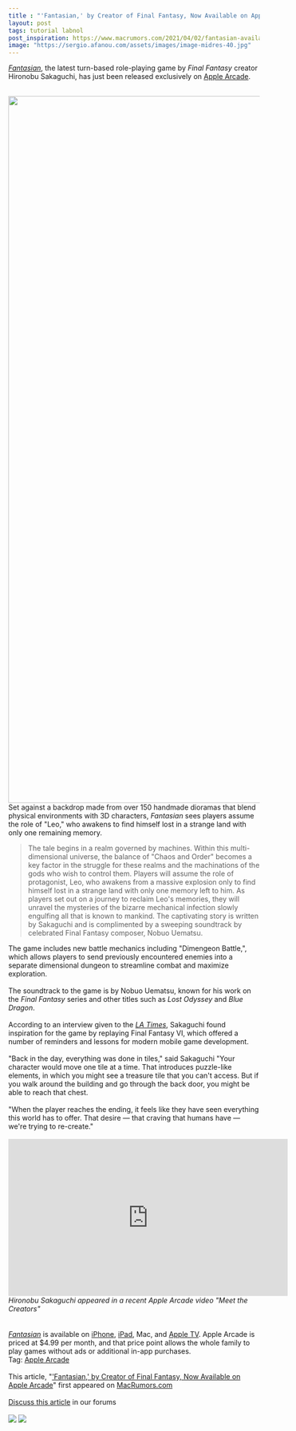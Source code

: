 ```yaml
---
title : "'Fantasian,' by Creator of Final Fantasy, Now Available on Apple Arcade"
layout: post
tags: tutorial labnol
post_inspiration: https://www.macrumors.com/2021/04/02/fantasian-available-apple-arcade/
image: "https://sergio.afanou.com/assets/images/image-midres-40.jpg"
---
```


<em><a href="https://apps.apple.com/app/fantasian/id1517339045">Fantasian</a></em>, the latest turn-based role-playing game by <em>Final Fantasy</em> creator Hironobu Sakaguchi, has just been released exclusively on <a href="https://www.macrumors.com/guide/apple-arcade/">Apple Arcade</a>. 
<br/>

<br/>
<img src="https://images.macrumors.com/article-new/2021/04/fantasian-apple-arcade.jpg" alt="" width="2258" height="1418" class="aligncenter size-full wp-image-792028" />
<br/>
Set against a backdrop made from over 150 handmade dioramas that blend physical environments with 3D characters, <em>Fantasian</em> sees players assume the role of "Leo," who awakens to find himself lost in a strange land with only one remaining memory.
<br/>
<blockquote>The tale begins in a realm governed by machines. Within this multi-dimensional universe, the balance of "Chaos and Order" becomes a key factor in the struggle for these realms and the machinations of the gods who wish to control them. Players will assume the role of protagonist, Leo, who awakens from a massive explosion only to find himself lost in a strange land with only one memory left to him. As players set out on a journey to reclaim Leo's memories, they will unravel the mysteries of the bizarre mechanical infection slowly engulfing all that is known to mankind. The captivating story is written by Sakaguchi and is complimented by a sweeping soundtrack by celebrated Final Fantasy composer, Nobuo Uematsu.</blockquote>The game includes new battle mechanics including "Dimengeon Battle,", which allows players to send previously encountered enemies into a separate dimensional dungeon to streamline combat and maximize exploration. 
<br/>

<br/>
The soundtrack to the game is by Nobuo Uematsu, known for his work on the <em>Final Fantasy</em> series and other titles such as <em>Lost Odyssey</em> and <em>Blue Dragon</em>.
<br/>

<br/>
According to an interview given to the <em><a href="https://www.latimes.com/entertainment-arts/story/2021-03-02/final-fantasy-creator-hironobu-sakaguchi-next-game-fantasian">LA Times</a></em>, Sakaguchi found inspiration for the game by replaying Final Fantasy VI, which offered a number of reminders and lessons for modern mobile game development.
<br/>

<br/>
"Back in the day, everything was done in tiles," said Sakaguchi "Your character would move one tile at a time. That introduces puzzle-like elements, in which you might see a treasure tile that you can't access. But if you walk around the building and go through the back door, you might be able to reach that chest.
<br/>

<br/>
"When the player reaches the ending, it feels like they have seen everything this world has to offer. That desire — that craving that humans have — we're trying to re-create."
<br/>

<br/>
<div class="center-wrap"><iframe width="560" height="315" src="https://www.youtube.com/embed/67umVefSXnY" title="YouTube video player" frameborder="0" allow="accelerometer; autoplay; clipboard-write; encrypted-media; gyroscope; picture-in-picture" allowfullscreen></iframe>
<br/>
<em>Hironobu Sakaguchi appeared in a recent &zwnj;Apple Arcade&zwnj; video "Meet the Creators"</em></div>
<br/>

<br/>
<em><a href="https://apps.apple.com/app/fantasian/id1517339045">Fantasian</a></em> is available on <a href="https://www.macrumors.com/guide/iphone/">iPhone</a>, <a href="https://www.macrumors.com/roundup/ipad/">iPad</a>, Mac, and <a href="https://www.macrumors.com/roundup/apple-tv/">Apple TV</a>. ‌&zwnj;Apple Arcade&zwnj;‌‌‌‌ is priced at &#36;4.99 per month, and that price point allows the whole family to play games without ads or additional in-app purchases.<div class="linkback">Tag: <a href="https://www.macrumors.com/guide/apple-arcade/">Apple Arcade</a></div><br/>This article, &quot;<a href="https://www.macrumors.com/2021/04/02/fantasian-available-apple-arcade/">&#039;Fantasian,&#039; by Creator of Final Fantasy, Now Available on Apple Arcade</a>&quot; first appeared on <a href="https://www.macrumors.com">MacRumors.com</a><br/><br/><a href="https://forums.macrumors.com/threads/fantasian-by-creator-of-final-fantasy-now-available-on-apple-arcade.2290383/">Discuss this article</a> in our forums<br/><br/><div class="feedflare">
<a href="http://feeds.macrumors.com/~ff/MacRumors-All?a=RSYGQx4HL8Y:kDNeYzsrXko:6W8y8wAjSf4"><img src="http://feeds.feedburner.com/~ff/MacRumors-All?d=6W8y8wAjSf4" border="0"></img></a> <a href="http://feeds.macrumors.com/~ff/MacRumors-All?a=RSYGQx4HL8Y:kDNeYzsrXko:qj6IDK7rITs"><img src="http://feeds.feedburner.com/~ff/MacRumors-All?d=qj6IDK7rITs" border="0"></img></a>
</div><img src="http://feeds.feedburner.com/~r/MacRumors-All/~4/RSYGQx4HL8Y" height="1" width="1" alt=""/>